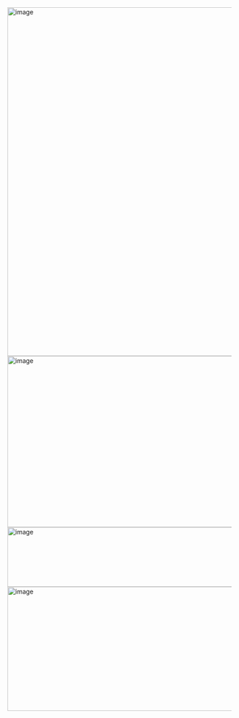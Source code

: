<img width="1357" height="784" alt="image" src="https://github.com/user-attachments/assets/e34324d0-23ad-43d8-a4c1-17a552f42ca7" />
<img width="941" height="385" alt="image" src="https://github.com/user-attachments/assets/e2d42226-3a3c-4052-b9ff-a4092eedb52f" />

<img width="662" height="134" alt="image" src="https://github.com/user-attachments/assets/ddf4eb6e-f23b-4a71-a3a4-177125a90aa8" />



<img width="1641" height="279" alt="image" src="https://github.com/user-attachments/assets/81c21896-2270-4fa2-b2b2-56d6bba8c103" />
